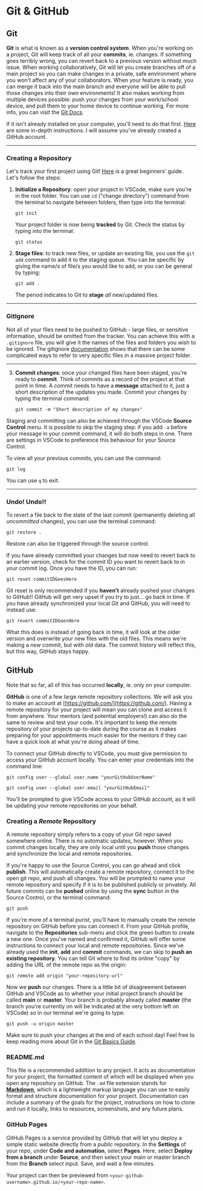 # Git & GitHub

## Git

**Git** is what is known as a **version control system**. When you're working on a project, Git will keep track of all your **commits**, ie. changes. If something goes terribly wrong, you can revert back to a previous version without much issue. When working collaboratively, Git will let you create branches off of a main project so you can make changes in a private, safe environment where you won't affect any of your collaborators. When your feature is ready, you can merge it back into the main branch and everyone will be able to pull those changes into their own environments! It also makes working from multiple devices possible: push your changes from your work/school device, and pull them to your home device to continue working. For more info, you can visit the [Git Docs](https://git-scm.com/doc).

If it isn't already installed on your computer, you'll need to do that first. [Here](https://git-scm.com/book/en/v2/Getting-Started-Installing-Git) are some in-depth instructions. I will assume you've already created a GitHub account.

---

### Creating a Repository

Let's track your first project using Git! [Here](https://git-scm.com/book/en/v2/Git-Basics-Getting-a-Git-Repository) is a great beginners' guide. Let's follow the steps:

1. **Initialize a Repository**: open your project in VSCode, make sure you're in the root folder. You can use `cd` ("change directory") command from the terminal to navigate between folders, then type into the terminal:

   ```shell
   git init
   ```

   Your project folder is now being **tracked** by Git. Check the status by typing into the terminal:

   ```shell
   git status
   ```

2. **Stage files**: to track new files, or update an existing file, you use the `git add` command to add it to the staging queue. You can be specific by giving the name/s of file/s you would like to add, or you can be general by typing:

   ```shell
   git add .
   ```

   The period indicates to Git to **stage** _all_ new/updated files.

---

### GitIgnore

Not all of your files need to be pushed to GitHub - large files, or sensitive information, should be omitted from the tracker. You can achieve this with a `.gitignore` file, you will give it the names of the files and folders you wish to be ignored. The gitignore [documentation](https://git-scm.com/docs/gitignore) shows that there can be some complicated ways to refer to very specific files in a massive project folder.

---

3. **Commit changes**: once your changed files have been staged, you're ready to **commit**. Think of commits as a record of the project at that point in time. A commit needs to have a **message** attached to it, just a short description of the updates you made. Commit your changes by typing the terminal command:

   ```shell
   git commit -m "Short description of my changes"
   ```

Staging and committing can also be achieved through the VSCode **Source Control** menu. It is possible to skip the staging step: if you add `-a` before your message in your commit command, it will do both steps in one. There are settings in VSCode to preference this behaviour for your Source Control.

To view all your previous commits, you can use the command:

```shell
git log
```

You can use `q` to exit.

---

### Undo! Undo!!

To revert a file back to the state of the last commit (permanently deleting all _uncommitted_ changes), you can use the terminal command:

```shell
git restore .
```

Restore can also be triggered through the source control.

If you have already committed your changes but now need to revert back to an earlier version, check for the commit ID you want to revert back to in your commit log. Once you have the ID, you can run:

```shell
git reset commitIDGoesHere
```

Git reset is only recommended if you **haven't** already pushed your changes to GitHub!! GitHub will get very upset if you try to just... go back in time. If you have already synchronized your local Git and GitHub, you will need to instead use:

```shell
git revert commitIDGoesHere
```

What this does is instead of going back in time, it will look at the older version and overwrite your new files with the old files. This means we're making a _new_ commit, but with _old_ data. The commit history will reflect this, but this way, GitHub stays happy.

## GitHub

Note that so far, all of this has occurred **locally**, ie. only on your computer.

**GitHub** is one of a few large remote repository collections. We will ask you to make an account at [https://github.com/](https://github.com/). Having a remote repository for your project will mean you can clone and access it from anywhere. Your mentors (and potential employers!) can also do the same to review and test your code. It's important to keep the remote repository of your projects up-to-date during the course as it makes preparing for your appointments much easier for the mentors if they can have a quick look at what you're doing ahead of time.

To connect your GitHub directly to VSCode, you must give permission to access your GitHub account locally. You can enter your credentials into the command line:

```shell
git config user --global user.name "yourGitHubUserName"
```

```shell
git config user --global user.email "yourGitHubEmail"
```

You'll be prompted to give VSCode access to your GitHub account, as it will be updating your remote repositories on your behalf.

### Creating a _Remote_ Repository

A remote repository simply refers to a copy of your Git repo saved somewhere online. There is no automatic updates, however. When you commit changes locally, they are only local until you **push** those changes and synchronize the local and remote repositories.

If you're happy to use the Source Control, you can go ahead and click **publish**. This will automatically create a remote repository, connect it to the open git repo, and push all changes. You will be prompted to name your remote repository and specify if it is to be published publicly or privately. All future commits can be **pushed** online by using the **sync** button in the Source Control, or the terminal command:

```shell
git push
```

If you're more of a terminal purist, you'll have to manually create the remote repository on GitHub before you can connect it. From your GitHub profile, navigate to the **Repositories** sub-menu and click the green button to create a new one. Once you've named and confirmed it, GitHub will offer some instructions to connect your local and remote repositories. Since we've already used the **init**, **add** and **commit** commands, we can skip to **push an existing repository**. You can tell Git where to find its online "copy" by adding the URL of the remote repo as the origin:

```shell
git remote add origin "your-repository-url"
```

Now we **push** our changes. There is a little bit of disagreement between GitHub and VSCode as to whether your initial project branch should be called **main** or **master**. Your branch is probably already called **master** (the branch you're currently on will be indicated at the very bottom left on VSCode) so in our terminal we're going to type:

```shell
git push -u origin master
```

Make sure to push your changes at the end of each school day! Feel free to keep reading more about Git in the [Git Basics Guide](https://git-scm.com/book/en/v2/Git-Basics-Getting-a-Git-Repository).

### README.md

This file is a recommended addition to any project. It acts as documentation for your project, the formatted content of which will be displayed when you open any repository on GitHub. The `.md` file extension stands for [**Markdown**](https://www.markdownguide.org/), which is a lightweight markup language you can use to easily format and structure documentation for your project. Documentation can include a summary of the goals for the project, instructions on how to clone and run it locally, links to resources, screenshots, and any future plans.

### GitHub Pages

GitHub Pages is a service provided by GitHub that will let you deploy a simple static website directly from a _public_ repository. In the **Settings** of your repo, under **Code and automation**, select **Pages**. Here, select **Deploy from a branch** under **Source**, and then select your main or master branch from the **Branch** select input. Save, and wait a few minutes.

Your project can then be previewed from `<your-github-username>.github.io/<your-repo-name>`.
